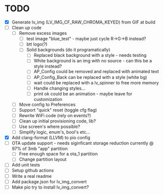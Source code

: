 # TODO
- [x] Generate lv_img (LV_IMG_CF_RAW_CHROMA_KEYED) from GIF at build
- [ ] Clean up code
    - [ ] Remove excess images
        - [ ] test image "blue_test" - maybe just cycle R->G->B instead?
        - [ ] btt logo(?)
        - [ ] Solid backgrounds (do it programatically) 
            - [ ] Replaced black background with a style - needs testing
            - [ ] White background is an img with no source - can this be a style instead?
            - [ ] AP_Config could be removed and replaced with animated text
            - [ ] AP_Config_Back can be replaced with a style (white bg)
            - [ ] wait could be replaced with a lv_spinner to free more memory
            - [ ] Handle changing styles...
            - [ ] print ok could be an animation - maybe leave for customization
        
    - [ ] Move config to Preferences
    - [ ] Support "quick" reset (toggle cfg flag)
    - [ ] Rewrite WiFi code (rely on events?)
    - [ ] Clean up initial provisioning code, lib?
    - [ ] Use screen's where possible?
    - [ ] Simplify logic, enum's, bool's etc...
- [x] Add clang-format (LLVM) to pio config
- [ ] OTA update support - needs siginficant storage reduction currently @ 97% of 3mb "app" partition 
    - [ ] Free enough space for a ota_1 partition
    - [ ] Change partition layout
- [ ] Add unit tests
- [ ] Setup github actions
- [ ] Write a real readme
- [ ] Add package.json for lv_img_convert
- [ ] Make pio try to install lv_img_convert?